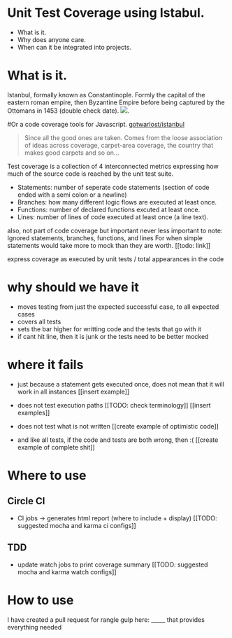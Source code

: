 # Unit Test Coverage using Istabul.
- What is it.
- Why does anyone care.
- When can it be integrated into projects.

# What is it.
Istanbul, formally known as Constantinople.
Formly the capital of the eastern roman empire, then Byzantine Empire before being captured by the Ottomans in 1453 (double check date).
![](http://en.wikipedia.org/wiki/Fall_of_Constantinople#mediaviewer/File:Dardanelles_Gun_Turkish_Bronze_15c.png). 

#Or
a code coverage tools for Javascript.
[gotwarlost/istanbul](https://github.com/gotwarlost/istanbul)

>Since all the good ones are taken. Comes from the loose association of ideas across coverage, carpet-area coverage, the country that makes good carpets and so on...


Test coverage is a collection of 4 interconnected metrics expressing how much of the source code is reached by the unit test suite.
- Statements:  number of seperate code statements (section of code ended with a semi colon or a newline)
- Branches: how many different logic flows are executed at least once.
- Functions: number of declared functions excuted at least once.
- Lines: number of lines of code executed at least once (a line text).


also, not part of code coverage but important never less important to note: Ignored statements, branches, functions, and lines
For when simple statements would take more to mock than they are worth. 
[[todo: link]]

express coverage as  executed by unit tests / total appearances in the code

# why should we have it
- moves testing from just the expected successful case, to all expected cases
- covers all tests
- sets the bar higher for writting code and the tests that go with it
- if cant hit line, then it is junk or the tests need to be better mocked

# where it fails
- just because a statement gets executed once, does not mean that it will work in all instances
[[insert example]]

- does not test execution paths [[TODO: check terminology]]
[[insert examples]]

- does not test what is not written
[[create example of optimistic code]]

- and like all tests, if the code and tests are both wrong, then :(
[[create example of complete shit]]


# Where to use

## Circle CI
 - CI jobs -> generates html report (where to include + display)
[[TODO: suggested mocha and karma ci configs]]

## TDD
 - update watch jobs to print coverage summary
[[TODO: suggested mocha and karma watch configs]]
# How to use
I have created a pull request for rangle gulp here: _____ that provides everything needed

